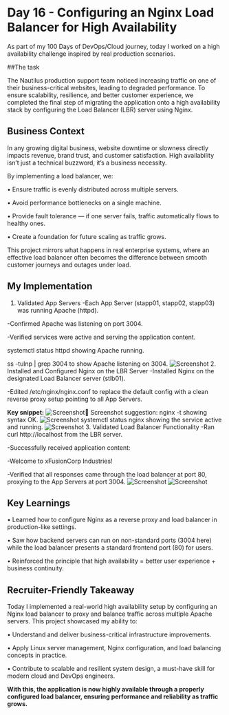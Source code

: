 # Day 16 - Configuring an Nginx Load Balancer for High Availability
As part of my 100 Days of DevOps/Cloud journey, today I worked on a high availability challenge inspired by real production scenarios.

##The task 

The Nautilus production support team noticed increasing traffic on one of their business-critical websites, leading to degraded performance. To ensure scalability, resilience, and better customer experience, we completed the final step of migrating the application onto a high availability stack by configuring the Load Balancer (LBR) server using Nginx.

## Business Context
In any growing digital business, website downtime or slowness directly impacts revenue, brand trust, and customer satisfaction. High availability isn’t just a technical buzzword, it’s a business necessity.

By implementing a load balancer, we:

•	Ensure traffic is evenly distributed across multiple servers.

•	Avoid performance bottlenecks on a single machine.

•	Provide fault tolerance — if one server fails, traffic automatically flows to healthy ones.

•	Create a foundation for future scaling as traffic grows.

This project mirrors what happens in real enterprise systems, where an effective load balancer often becomes the difference between smooth customer journeys and outages under load.

## My Implementation
1.	Validated App Servers
-Each App Server (stapp01, stapp02, stapp03) was running Apache (httpd).

-Confirmed Apache was listening on port 3004.

-Verified services were active and serving the application content.

systemctl status httpd showing Apache running.

ss -tulnp | grep 3004 to show Apache listening on 3004.
![Screenshot](screenshots/apache_status_app_server.png)
2.	Installed and Configured Nginx on the LBR Server
-Installed Nginx on the designated Load Balancer server (stlb01).

-Edited /etc/nginx/nginx.conf to replace the default config with a clean reverse proxy setup pointing to all App Servers.

**Key snippet:**
![Screenshot](screenshots/nginx_config.png)📸 Screenshot suggestion:
nginx -t showing syntax OK.
![Screenshot](screenshots/nginx_config_test.png)
systemctl status nginx showing the service active and running.
![Screenshot](screenshots/nginx_status.png)
3.	Validated Load Balancer Functionality
-Ran curl http://localhost from the LBR server.

-Successfully received application content:

-Welcome to xFusionCorp Industries!

-Verified that all responses came through the load balancer at port 80, proxying to the App Servers at port 3004.
![Screenshot](screenshots/curl_test_loadbalancer.png)
![Screenshot](screenshots/browser_staticapp_test.png)

## Key Learnings
•	Learned how to configure Nginx as a reverse proxy and load balancer in production-like settings.

•	Saw how backend servers can run on non-standard ports (3004 here) while the load balancer presents a standard frontend port (80) for users.

•	Reinforced the principle that high availability = better user experience + business continuity.

## Recruiter-Friendly Takeaway
Today I implemented a real-world high availability setup by configuring an Nginx load balancer to proxy and balance traffic across multiple Apache servers. This project showcased my ability to:

•	Understand and deliver business-critical infrastructure improvements.

•	Apply Linux server management, Nginx configuration, and load balancing concepts in practice.

•	Contribute to scalable and resilient system design, a must-have skill for modern cloud and DevOps engineers.

**With this, the application is now highly available through a properly configured load balancer, ensuring performance and reliability as traffic grows.**
